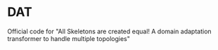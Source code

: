 # DAT
Official code for "All Skeletons are created equal! A domain adaptation transformer to handle multiple topologies"
